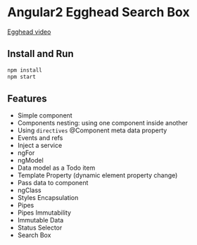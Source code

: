 # Angular2 Egghead Search Box

[Egghead video](https://egghead.io/lessons/angular-2-filter-items-with-a-custom-search-pipe-in-angular-2?series=angular-2-fundamentals)

## Install and Run

```bash
npm install
npm start
```

## Features
* Simple component
* Components nesting: using one component inside another
* Using `directives` @Component meta data property
* Events and refs
* Inject a service
* ngFor
* ngModel
* Data model as a Todo item
* Template Property (dynamic element property change)
* Pass data to component
* ngClass
* Styles Encapsulation
* Pipes
* Pipes Immutability
* Immutable Data
* Status Selector
* Search Box